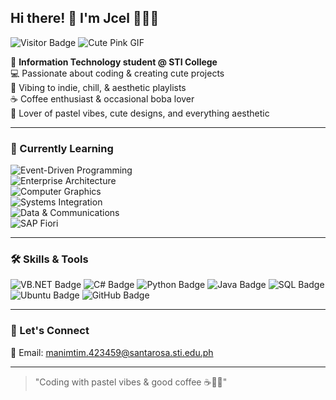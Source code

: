 ## Hi there! 👋 I'm Jcel 💖🎀✨

![Visitor Badge](https://visitor-badge.laobi.icu/badge?page_id=jcelmanimtim.jcelmanimtim)
![Cute Pink GIF](https://media1.giphy.com/media/l4FGnkt4OpJf5JcJy/giphy.gif?cid=ecf05e475ih0cu4dvh6hl25gi49pvva1ut5s8xa7wbzy7n9a&rid=giphy.gif)

🎀 **Information Technology student @ STI College**  
💻 Passionate about coding & creating cute projects  
🎵 Vibing to indie, chill, & aesthetic playlists  
☕ Coffee enthusiast & occasional boba lover  
🌸 Lover of pastel vibes, cute designs, and everything aesthetic  

---

### 🌸 Currently Learning  

![Event-Driven Programming](https://img.shields.io/badge/-Event--Driven%20Programming-FFC0CB?style=for-the-badge)  
![Enterprise Architecture](https://img.shields.io/badge/-Enterprise%20Architecture-FFB6C1?style=for-the-badge)  
![Computer Graphics](https://img.shields.io/badge/-Computer%20Graphics-FF69B4?style=for-the-badge)  
![Systems Integration](https://img.shields.io/badge/-Systems%20Integration-DB7093?style=for-the-badge)  
![Data & Communications](https://img.shields.io/badge/-Data%20&%20Comms-FF82AB?style=for-the-badge)  
![SAP Fiori](https://img.shields.io/badge/-SAP%20Fiori-FF1493?style=for-the-badge)    

---

### 🛠️ Skills & Tools
![VB.NET Badge](https://img.shields.io/badge/VB.NET-68217A?style=for-the-badge&logo=visual-studio&logoColor=white)
![C# Badge](https://img.shields.io/badge/C%23-239120?style=for-the-badge&logo=c-sharp&logoColor=white)
![Python Badge](https://img.shields.io/badge/Python-3776AB?style=for-the-badge&logo=python&logoColor=white)
![Java Badge](https://img.shields.io/badge/Java-007396?style=for-the-badge&logo=java&logoColor=white)
![SQL Badge](https://img.shields.io/badge/SQL-4479A1?style=for-the-badge&logo=mysql&logoColor=white)
![Ubuntu Badge](https://img.shields.io/badge/Ubuntu-E95420?style=for-the-badge&logo=ubuntu&logoColor=white)
![GitHub Badge](https://img.shields.io/badge/GitHub-181717?style=for-the-badge&logo=github&logoColor=white)

---

### 💌 Let's Connect
📧 Email: manimtim.423459@santarosa.sti.edu.ph  

---

> "Coding with pastel vibes & good coffee ☕🌸✨"
